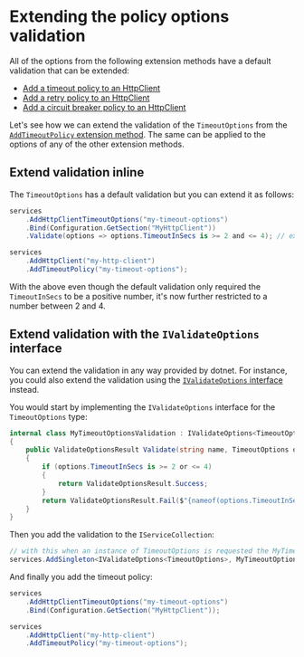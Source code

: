 ﻿# Extending the policy options validation

All of the options from the following extension methods have a default validation that can be extended:

- [Add a timeout policy to an HttpClient](/docs/polly/httpclient-with-timeout-policy.md#timeoutoptions)
- [Add a retry policy to an HttpClient](/docs/polly/httpclient-with-retry-policy.md#retryoptions)
- [Add a circuit breaker policy to an HttpClient](/docs/polly/httpclient-with-circuit-breaker-policy.md#circuitbreakeroptions)

Let's see how we can extend the validation of the `TimeoutOptions` from the [`AddTimeoutPolicy` extension method](/docs/polly/httpclient-with-timeout-policy.md). The same can be applied to the options of any of the other extension methods.

## Extend validation inline

The `TimeoutOptions` has a default validation but you can extend it as follows:

```csharp
services
    .AddHttpClientTimeoutOptions("my-timeout-options")
    .Bind(Configuration.GetSection("MyHttpClient"))
    .Validate(options => options.TimeoutInSecs is >= 2 and <= 4); // extend the default validation

services
    .AddHttpClient("my-http-client")
    .AddTimeoutPolicy("my-timeout-options");
```

With the above even though the default validation only required the `TimeoutInSecs` to be a positive number, it's now further restricted to a number between 2 and 4.

## Extend validation with the `IValidateOptions` interface

You can extend the validation in any way provided by dotnet. For instance, you could also extend the validation using the [`IValidateOptions` interface](https://docs.microsoft.com/en-us/aspnet/core/fundamentals/configuration/options?view=aspnetcore-5.0#ivalidateoptions-for-complex-validation) instead.

You would start by implementing the `IValidateOptions` interface for the `TimeoutOptions` type:

```csharp
internal class MyTimeoutOptionsValidation : IValidateOptions<TimeoutOptions>
{
    public ValidateOptionsResult Validate(string name, TimeoutOptions options)
    {
        if (options.TimeoutInSecs is >= 2 or <= 4)
        {
            return ValidateOptionsResult.Success;
        }
        return ValidateOptionsResult.Fail($"{nameof(options.TimeoutInSecs)} must be a value between 2 and 4");
    }
}
```

Then you add the validation to the `IServiceCollection`:

```csharp
// with this when an instance of TimeoutOptions is requested the MyTimeoutOptionsValidation.Validate method will execute
services.AddSingleton<IValidateOptions<TimeoutOptions>, MyTimeoutOptionsValidation>();  
```

And finally you add the timeout policy:

```csharp
services
    .AddHttpClientTimeoutOptions("my-timeout-options")
    .Bind(Configuration.GetSection("MyHttpClient"));

services
    .AddHttpClient("my-http-client")
    .AddTimeoutPolicy("my-timeout-options");
```
